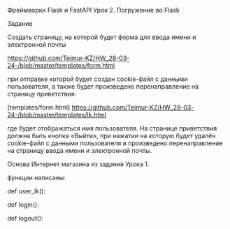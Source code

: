 Фреймворки Flask и FastAPI 
Урок 2. Погружение во Flask

Задание

Создать страницу, на которой будет форма для ввода имени и электронной почты

https://github.com/Teimur-KZ/HW_28-03-24-/blob/master/templates/form.html

при отправке которой будет создан cookie-файл с данными пользователя, а также 
будет произведено перенаправление на страницу приветствия:

[templates/form.html] https://github.com/Teimur-KZ/HW_28-03-24-/blob/master/templates/lk.html

где будет отображаться имя пользователя.
На странице приветствия должна быть кнопка «Выйти», при нажатии на которую 
будет удалён cookie-файл с данными пользователя и произведено перенаправление 
на страницу ввода имени и электронной почты.

Основа Интернет магазина из задания Урока 1.

функции написаны:

def user_lk():

def login():

def logout():
